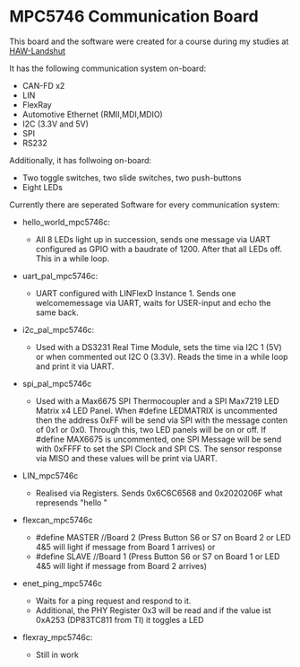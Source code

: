 # MPC5746 Communication Board

This board and the software were created for a course during my studies at [HAW-Landshut](https://www.haw-landshut.de/)

It has the following communication system on-board:

- CAN-FD x2
- LIN
- FlexRay
- Automotive Ethernet (RMII,MDI,MDIO)
- I2C (3.3V and 5V)
- SPI
- RS232

Additionally, it has follwoing on-board:
- Two toggle switches, two slide switches, two push-buttons
- Eight LEDs


Currently there are seperated Software for every communication system:

- hello_world_mpc5746c:
	- All 8 LEDs light up in succession, sends one message via UART configured as GPIO with a baudrate of 1200. After that all LEDs off. This in a while loop.

- uart_pal_mpc5746c:
	- UART configured with LINFlexD Instance 1. Sends one welcomemessage via UART, waits for USER-input and echo the same back. 

- i2c_pal_mpc5746c:
	- Used with a DS3231 Real Time Module, sets the time via I2C 1 (5V) or when commented out I2C 0 (3.3V). Reads the time in a while loop and print it via UART.

- spi_pal_mpc5746c
	- Used with a Max6675 SPI Thermocoupler and a SPI Max7219 LED Matrix x4 LED Panel. When #define LEDMATRIX is uncommented then the address 0xFF will be send via SPI with the message conten of 0x1 or 0x0. Through this, two LED panels will be on or off.
		If #define MAX6675 is uncommented,  one SPI Message will be send with 0xFFFF to set the SPI Clock and SPI CS. The sensor response via MISO and these values will be print via UART.

- LIN_mpc5746c
	- Realised via Registers. Sends 0x6C6C6568 and 0x2020206F what represends "hello   "

- flexcan_mpc5746c 
	 
 	- #define MASTER //Board 2 (Press Button S6 or S7 on Board 2 or LED 4&5 will light if message from Board 1 arrives)
	  or
	- #define SLAVE //Board 1 (Press Button S6 or S7 on Board 1 or LED 4&5 will light if message from Board 2 arrives)

- enet_ping_mpc5746c
	- Waits for a ping request and respond to it. 
	- Additional, the PHY Register 0x3 will be read and if the value ist 0xA253 (DP83TC811 from TI) it toggles a LED
	
- flexray_mpc5746c:
 	- Still in work
